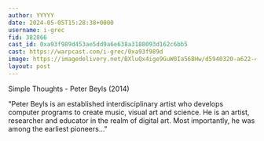 ```yaml
---
author: YYYYY
date: 2024-05-05T15:28:38+0000
username: i-grec
fid: 382866
cast_id: 0xa93f989d453ae5dd9a6e638a3188093d162c6bb5
cast: https://warpcast.com/i-grec/0xa93f989d
image: https://imagedelivery.net/BXluQx4ige9GuW0Ia56BHw/d5940320-a622-4c15-4467-37ca6ab2e300/original
layout: post
---
```

Simple Thoughts - Peter Beyls (2014)  
  
"Peter Beyls is an established interdisciplinary artist who develops computer programs to create music, visual art and science. He is an artist, researcher and educator in the realm of digital art. Most importantly, he was among the earliest pioneers..."  

<img src='https://imagedelivery.net/BXluQx4ige9GuW0Ia56BHw/d5940320-a622-4c15-4467-37ca6ab2e300/original' alt='' referrerpolicy='no-referrer'/>